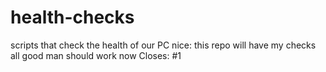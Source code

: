 # health-checks
scripts that check the health of our PC
nice:
this repo will have my checks
all good man 
should work now
Closes: #1